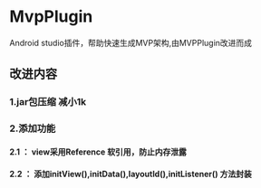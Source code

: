 # MvpPlugin
Android studio插件，帮助快速生成MVP架构,由MVPPlugin改进而成

## 改进内容
### 1.jar包压缩 减小1k
### 2.添加功能 
#### 2.1  ： view采用Reference 软引用，防止内存泄露
#### 2.2  ： 添加initView(),initData(),layoutId(),initListener() 方法封装
